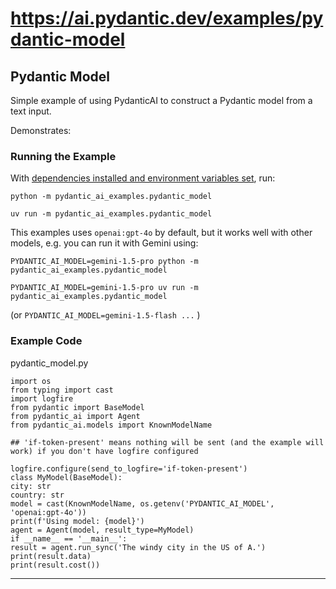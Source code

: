 # https://ai.pydantic.dev/examples/pydantic-model

<!--
URL: https://ai.pydantic.dev/examples/pydantic-model
title: Pydantic Model - PydanticAI
url: https://ai.pydantic.dev/examples/pydantic-model/
hostname: pydantic.dev
description: Agent Framework / shim to use Pydantic with LLMs
sitename: ai.pydantic.dev
date: 2024-01-01
categories: []
tags: []
image: https://ai.pydantic.dev/assets/images/social/examples/pydantic-model.png
pagetype: website
filedate: 2024-12-14
-->

## Pydantic Model

Simple example of using PydanticAI to construct a Pydantic model from a text input.

Demonstrates:

### Running the Example

With [dependencies installed and environment variables set](../#usage), run:

```
python -m pydantic_ai_examples.pydantic_model
```
```
uv run -m pydantic_ai_examples.pydantic_model
```
This examples uses `openai:gpt-4o`
by default, but it works well with other models, e.g. you can run it
with Gemini using:

```
PYDANTIC_AI_MODEL=gemini-1.5-pro python -m pydantic_ai_examples.pydantic_model
```
```
PYDANTIC_AI_MODEL=gemini-1.5-pro uv run -m pydantic_ai_examples.pydantic_model
```
(or `PYDANTIC_AI_MODEL=gemini-1.5-flash ...`
)

### Example Code

pydantic_model.py

```
import os
from typing import cast
import logfire
from pydantic import BaseModel
from pydantic_ai import Agent
from pydantic_ai.models import KnownModelName

## 'if-token-present' means nothing will be sent (and the example will work) if you don't have logfire configured

logfire.configure(send_to_logfire='if-token-present')
class MyModel(BaseModel):
city: str
country: str
model = cast(KnownModelName, os.getenv('PYDANTIC_AI_MODEL', 'openai:gpt-4o'))
print(f'Using model: {model}')
agent = Agent(model, result_type=MyModel)
if __name__ == '__main__':
result = agent.run_sync('The windy city in the US of A.')
print(result.data)
print(result.cost())
```

---